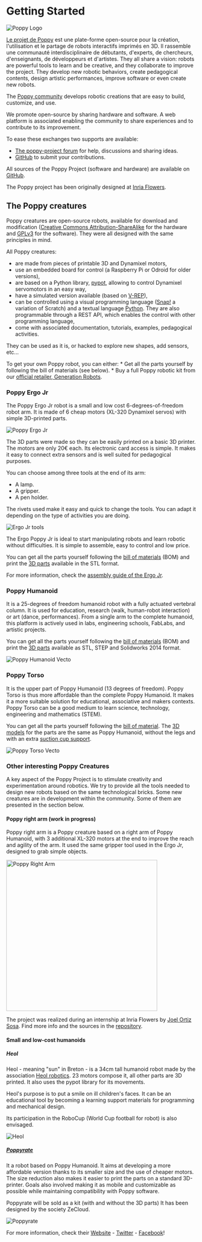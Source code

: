 # Getting Started

![Poppy Logo](../img/logo/poppy.png)

[Le projet de Poppy](https://www.poppy-project.org/) est une plate-forme open-source pour la création, l'utilisation et le partage de robots interactifs imprimés en 3D. Il rassemble une communauté interdisciplinaire de débutants, d'experts, de chercheurs, d'enseignants, de développeurs et d'artistes. They all share a vision: robots are powerful tools to learn and be creative, and they collaborate to improve the project. They develop new robotic behaviors, create pedagogical contents, design artistic performances, improve software or even create new robots.

The [Poppy community](https://forum.poppy-project.org/) develops robotic creations that are easy to build, customize, and use.

We promote open-source by sharing hardware and software. A web platform is associated enabling the community to share experiences and to contribute to its improvement.

To ease these exchanges two supports are available:

* [The poppy-project forum](https://forum.poppy-project.org/) for help, discussions and sharing ideas.
* [GitHub](https://github.com/poppy-project) to submit your contributions.

All sources of the Poppy Project (software and hardware) are available on [GitHub](https://github.com/poppy-project).

The Poppy project has been originally designed at [Inria Flowers](http://www.inria.fr/equipes/flowers/).

## The Poppy creatures

Poppy creatures are open-source robots, available for download and modification ([Creative Commons Attribution-ShareAlike](http://creativecommons.org/licenses/by-sa/4.0/) for the hardware and [GPLv3](http://www.gnu.org/licenses/gpl-3.0.en.html) for the software). They were all designed with the same principles in mind.

All Poppy creatures:

* are made from pieces of printable 3D and Dynamixel motors,
* use an embedded board for control (a Raspberry Pi or Odroid for older versions),
* are based on a Python library, [pypot](../software-libraries/pypot.md), allowing to control Dynamixel servomotors in an easy way,
* have a simulated version available (based on [V-REP](http://www.coppeliarobotics.com)),
* can be controlled using a visual programming language ([Snap!](http://snap.berkeley.edu) a variation of Scratch) and a textual language [Python](https://www.python.org). They are also programmable through a REST API, which enables the control with other programming language,
* come with associated documentation, tutorials, examples, pedagogical activities.

They can be used as it is, or hacked to explore new shapes, add sensors, etc...

To get your own Poppy robot, you can either: * Get all the parts yourself by following the bill of materials (see below). * Buy a full Poppy robotic kit from our [official retailer, Generation Robots](http://www.generationrobots.com/en/279-poppy-opensource-robotics-platform).

### Poppy Ergo Jr

The Poppy Ergo Jr robot is a small and low cost 6-degrees-of-freedom robot arm. It is made of 6 cheap motors (XL-320 Dynamixel servos) with simple 3D-printed parts.

![Poppy Ergo Jr](../assembly-guides/ergo-jr/img/ErgoJr.jpg)

The 3D parts were made so they can be easily printed on a basic 3D printer. The motors are only 20€ each. Its electronic card access is simple. It makes it easy to connect extra sensors and is well suited for pedagogical purposes.

You can choose among three tools at the end of its arm:

* A lamp.
* A gripper.
* A pen holder.

The rivets used make it easy and quick to change the tools. You can adapt it depending on the type of activities you are doing.

![Ergo Jr tools](../assembly-guides/ergo-jr/img/ergo_tools.gif)

The Ergo Poppy Jr is ideal to start manipulating robots and learn robotic without difficulties. It is simple to assemble, easy to control and low price.

You can get all the parts yourself following the [bill of materials](https://github.com/poppy-project/poppy-ergo-jr/blob/master/doc/bom.md) (BOM) and print the [3D parts](https://github.com/poppy-project/poppy-ergo-jr/releases/) available in the STL format.

For more information, check the [assembly guide of the Ergo Jr](../assembly-guides/ergo-jr/README.md).

### Poppy Humanoid

It is a 25-degrees of freedom humanoid robot with a fully actuated vertebral column. It is used for education, research (walk, human-robot interaction) or art (dance, performances). From a single arm to the complete humanoid, this platform is actively used in labs, engineering schools, FabLabs, and artistic projects.

You can get all the parts yourself following the [bill of materials](https://github.com/poppy-project/poppy-humanoid/blob/master/hardware/doc/BOM.md) (BOM) and print the [3D parts](https://github.com/poppy-project/poppy-humanoid/releases/tag/hardware_1.0.1/) available as STL, STEP and Solidworks 2014 format.

![Poppy Humanoid Vecto](../img/humanoid/vecto.png)

### Poppy Torso

It is the upper part of Poppy Humanoid (13 degrees of freedom). Poppy Torso is thus more affordable than the complete Poppy Humanoid. It makes it a more suitable solution for educational, associative and makers contexts. Poppy Torso can be a good medium to learn science, technology, engineering and mathematics (STEM).

You can get all the parts yourself following the [bill of material](https://github.com/poppy-project/poppy-torso/blob/master/hardware/doc/BOM.md). The [3D models](https://github.com/poppy-project/poppy-humanoid/releases/tag/hardware_1.0.1/) for the parts are the same as Poppy Humanoid, without the legs and with an extra [suction cup support](https://github.com/poppy-project/robot-support-toolbox/).

![Poppy Torso Vecto](../img/torso/vecto.png)

### Other interesting Poppy Creatures

A key aspect of the Poppy Project is to stimulate creativity and experimentation around robotics. We try to provide all the tools needed to design new robots based on the same technological bricks. Some new creatures are in development within the community. Some of them are presented in the section below.

#### Poppy right arm (work in progress)

Poppy right arm is a Poppy creature based on a right arm of Poppy Humanoid, with 3 additional XL-320 motors at the end to improve the reach and agility of the arm. It used the same gripper tool used in the Ergo Jr, designed to grab simple objects.

<img src="../img/poppy-right-arm.jpg" alt="Poppy Right Arm" height="400" />

The project was realized during an internship at Inria Flowers by [Joel Ortiz Sosa](https://github.com/joelortizsosa). Find more info and the sources in the [repository](https://github.com/poppy-project/poppy-6dof-right-arm).

#### Small and low-cost humanoids

##### Heol

Heol - meaning "sun" in Breton - is a 34cm tall humanoid robot made by the association [Heol robotics](http://heol.io/). 23 motors compose it, all other parts are 3D printed. It also uses the pypot library for its movements.

Heol's purpose is to put a smile on ill children's faces. It can be an educational tool by becoming a learning support materials for programming and mechanical design.

Its participation in the RoboCup (World Cup football for robot) is also envisaged.

![Heol](../img/heol.jpg)

##### [Poppyrate](http://www.poppyrate.com/)

It a robot based on Poppy Humanoid. It aims at developing a more affordable version thanks to its smaller size and the use of cheaper motors. The size reduction also makes it easier to print the parts on a standard 3D-printer. Goals also involved making it as mobile and customizable as possible while maintaining compatibility with Poppy software.

Poppyrate will be sold as a kit (with and without the 3D parts) It has been designed by the society ZeCloud.

![Poppyrate](../img/poppyrate.jpg)

For more information, check their [Website](http://www.poppyrate.com/) - [Twitter](https://twitter.com/poppyratproject) - [Facebook](https://www.facebook.com/Poppyrate/)!